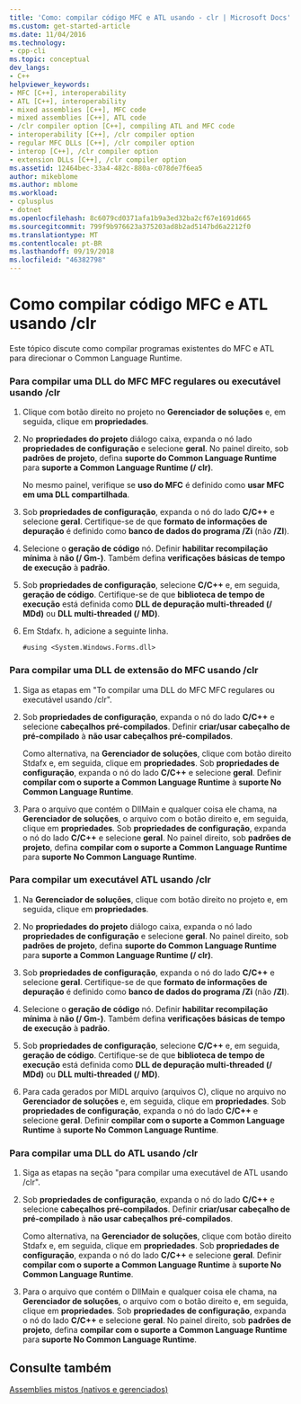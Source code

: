 ```yaml
---
title: 'Como: compilar código MFC e ATL usando - clr | Microsoft Docs'
ms.custom: get-started-article
ms.date: 11/04/2016
ms.technology:
- cpp-cli
ms.topic: conceptual
dev_langs:
- C++
helpviewer_keywords:
- MFC [C++], interoperability
- ATL [C++], interoperability
- mixed assemblies [C++], MFC code
- mixed assemblies [C++], ATL code
- /clr compiler option [C++], compiling ATL and MFC code
- interoperability [C++], /clr compiler option
- regular MFC DLLs [C++], /clr compiler option
- interop [C++], /clr compiler option
- extension DLLs [C++], /clr compiler option
ms.assetid: 12464bec-33a4-482c-880a-c078de7f6ea5
author: mikeblome
ms.author: mblome
ms.workload:
- cplusplus
- dotnet
ms.openlocfilehash: 8c6079cd0371afa1b9a3ed32ba2cf67e1691d665
ms.sourcegitcommit: 799f9b976623a375203ad8b2ad5147bd6a2212f0
ms.translationtype: MT
ms.contentlocale: pt-BR
ms.lasthandoff: 09/19/2018
ms.locfileid: "46382798"
---
```

# <a name="how-to-compile-mfc-and-atl-code-by-using-clr"></a>Como compilar código MFC e ATL usando /clr

Este tópico discute como compilar programas existentes do MFC e ATL para direcionar o Common Language Runtime.

### <a name="to-compile-an-mfc-executable-or-regular-mfc-dll-by-using-clr"></a>Para compilar uma DLL do MFC MFC regulares ou executável usando /clr

1. Clique com botão direito no projeto no **Gerenciador de soluções** e, em seguida, clique em **propriedades**.

1. No **propriedades do projeto** diálogo caixa, expanda o nó lado **propriedades de configuração** e selecione **geral**. No painel direito, sob **padrões de projeto**, defina **suporte do Common Language Runtime** para **suporte a Common Language Runtime (/ clr)**.

     No mesmo painel, verifique se **uso do MFC** é definido como **usar MFC em uma DLL compartilhada**.

1. Sob **propriedades de configuração**, expanda o nó do lado **C/C++** e selecione **geral**. Certifique-se de que **formato de informações de depuração** é definido como **banco de dados do programa /Zi** (não **/ZI**).

1. Selecione o **geração de código** nó. Definir **habilitar recompilação mínima** à **não (/ Gm-)**. Também defina **verificações básicas de tempo de execução** à **padrão**.

1. Sob **propriedades de configuração**, selecione **C/C++** e, em seguida, **geração de código**. Certifique-se de que **biblioteca de tempo de execução** está definida como **DLL de depuração multi-threaded (/ MDd)** ou **DLL multi-threaded (/ MD)**.

1. Em Stdafx. h, adicione a seguinte linha.

    ```
    #using <System.Windows.Forms.dll>
    ```

### <a name="to-compile-an-mfc-extension-dll-by-using-clr"></a>Para compilar uma DLL de extensão do MFC usando /clr

1. Siga as etapas em "To compilar uma DLL do MFC MFC regulares ou executável usando /clr".

1. Sob **propriedades de configuração**, expanda o nó do lado **C/C++** e selecione **cabeçalhos pré-compilados**. Definir **criar/usar cabeçalho de pré-compilado** à **não usar cabeçalhos pré-compilados**.

     Como alternativa, na **Gerenciador de soluções**, clique com botão direito Stdafx e, em seguida, clique em **propriedades**. Sob **propriedades de configuração**, expanda o nó do lado **C/C++** e selecione **geral**. Definir **compilar com o suporte a Common Language Runtime** à **suporte No Common Language Runtime**.

1. Para o arquivo que contém o DllMain e qualquer coisa ele chama, na **Gerenciador de soluções**, o arquivo com o botão direito e, em seguida, clique em **propriedades**. Sob **propriedades de configuração**, expanda o nó do lado **C/C++** e selecione **geral**. No painel direito, sob **padrões de projeto**, defina **compilar com o suporte a Common Language Runtime** para **suporte No Common Language Runtime**.

### <a name="to-compile-an-atl-executable-by-using-clr"></a>Para compilar um executável ATL usando /clr

1. Na **Gerenciador de soluções**, clique com botão direito no projeto e, em seguida, clique em **propriedades**.

1. No **propriedades do projeto** diálogo caixa, expanda o nó lado **propriedades de configuração** e selecione **geral**. No painel direito, sob **padrões de projeto**, defina **suporte do Common Language Runtime** para **suporte a Common Language Runtime (/ clr)**.

1. Sob **propriedades de configuração**, expanda o nó do lado **C/C++** e selecione **geral**. Certifique-se de que **formato de informações de depuração** é definido como **banco de dados do programa /Zi** (não **/ZI**).

1. Selecione o **geração de código** nó. Definir **habilitar recompilação mínima** à **não (/ Gm-)**. Também defina **verificações básicas de tempo de execução** à **padrão**.

1. Sob **propriedades de configuração**, selecione **C/C++** e, em seguida, **geração de código**. Certifique-se de que **biblioteca de tempo de execução** está definida como **DLL de depuração multi-threaded (/ MDd)** ou **DLL multi-threaded (/ MD)**.

1. Para cada gerados por MIDL arquivo (arquivos C), clique no arquivo no **Gerenciador de soluções** e, em seguida, clique em **propriedades**. Sob **propriedades de configuração**, expanda o nó do lado **C/C++** e selecione **geral**. Definir **compilar com o suporte a Common Language Runtime** à **suporte No Common Language Runtime**.

### <a name="to-compile-an-atl-dll-by-using-clr"></a>Para compilar uma DLL do ATL usando /clr

1. Siga as etapas na seção "para compilar uma executável de ATL usando /clr".

1. Sob **propriedades de configuração**, expanda o nó do lado **C/C++** e selecione **cabeçalhos pré-compilados**. Definir **criar/usar cabeçalho de pré-compilado** à **não usar cabeçalhos pré-compilados**.

     Como alternativa, na **Gerenciador de soluções**, clique com botão direito Stdafx e, em seguida, clique em **propriedades**. Sob **propriedades de configuração**, expanda o nó do lado **C/C++** e selecione **geral**. Definir **compilar com o suporte a Common Language Runtime** à **suporte No Common Language Runtime**.

1. Para o arquivo que contém o DllMain e qualquer coisa ele chama, na **Gerenciador de soluções**, o arquivo com o botão direito e, em seguida, clique em **propriedades**. Sob **propriedades de configuração**, expanda o nó do lado **C/C++** e selecione **geral**. No painel direito, sob **padrões de projeto**, defina **compilar com o suporte a Common Language Runtime** para **suporte No Common Language Runtime**.

## <a name="see-also"></a>Consulte também

[Assemblies mistos (nativos e gerenciados)](../dotnet/mixed-native-and-managed-assemblies.md)